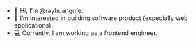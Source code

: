 - 👋 Hi, I’m @rayhuangme.
- 👀 I’m interested in building software product (especially web applications).
- 💻 Currently, I am working as a frontend engineer.

<!---
rayhuangme/rayhuangme is a ✨ special ✨ repository because its `README.md` (this file) appears on your GitHub profile.
You can click the Preview link to take a look at your changes.
--->
